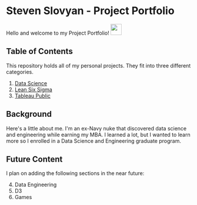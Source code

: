 # Steven Slovyan - Project Portfolio

Hello and welcome to my Project Portfolio!  <img src="https://raw.githubusercontent.com/MartinHeinz/MartinHeinz/master/wave.gif" width="30px">

## Table of Contents

This repository holds all of my personal projects.  They fit into three different categories.

1. [Data Science](https://github.com/sslovyan/Personal-Projects/tree/main/Data%20Science)
2. [Lean Six Sigma](https://github.com/sslovyan/Personal-Projects/tree/main/Lean%20Six%20Sigma)
3. [Tableau Public](https://github.com/sslovyan/Personal-Projects/tree/main/Tableau%20Public)

## Background

Here's a little about me.  I'm an ex-Navy nuke that discovered data science and engineering while earning my MBA.  I learned a lot, but I wanted to learn more so I enrolled in a Data Science and Engineering graduate program.

## Future Content

I plan on adding the following sections in the near future:

4. Data Engineering
5. D3
6. Games
